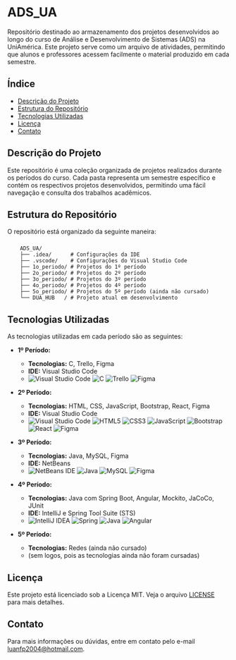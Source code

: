 # ADS_UA

Repositório destinado ao armazenamento dos projetos desenvolvidos ao longo do curso de Análise e Desenvolvimento de Sistemas (ADS) na UniAmérica. Este projeto serve como um arquivo de atividades, permitindo que alunos e professores acessem facilmente o material produzido em cada semestre.

## Índice

- [Descrição do Projeto](#descrição-do-projeto)
- [Estrutura do Repositório](#estrutura-do-repositório)
- [Tecnologias Utilizadas](#tecnologias-utilizadas)
- [Licença](#licença)
- [Contato](#contato)

## Descrição do Projeto

Este repositório é uma coleção organizada de projetos realizados durante os períodos do curso. Cada pasta representa um semestre específico e contém os respectivos projetos desenvolvidos, permitindo uma fácil navegação e consulta dos trabalhos acadêmicos.

## Estrutura do Repositório

O repositório está organizado da seguinte maneira:
### 
        ADS_UA/ 
        ├── .idea/      # Configurações da IDE 
        ├── .vscode/    # Configurações do Visual Studio Code 
        ├── 1o_periodo/ # Projetos do 1º período 
        ├── 2o_periodo/ # Projetos do 2º período 
        ├── 3o_periodo/ # Projetos do 3º período 
        ├── 4o_periodo/ # Projetos do 4º período
        ├── 5o_periodo/ # Projetos do 5º período (ainda não cursado) 
        └── DUA_HUB   / # Projeto atual em desenvolvimento

## Tecnologias Utilizadas

As tecnologias utilizadas em cada período são as seguintes:

- **1º Período:**
  - **Tecnologias:** C, Trello, Figma
  - **IDE:** Visual Studio Code
  - ![Visual Studio Code](https://img.shields.io/badge/Visual%20Studio%20Code-0078d7.svg?style=for-the-badge&logo=visual-studio-code&logoColor=white) ![C](https://img.shields.io/badge/c-%2300599C.svg?style=for-the-badge&logo=c&logoColor=white) ![Trello](https://img.shields.io/badge/Trello-%23026AA7.svg?style=for-the-badge&logo=Trello&logoColor=white) ![Figma](https://img.shields.io/badge/figma-%23F24E1E.svg?style=for-the-badge&logo=figma&logoColor=white)

- **2º Período:**
  - **Tecnologias:** HTML, CSS, JavaScript, Bootstrap, React, Figma
  - **IDE:** Visual Studio Code
  - ![Visual Studio Code](https://img.shields.io/badge/Visual%20Studio%20Code-0078d7.svg?style=for-the-badge&logo=visual-studio-code&logoColor=white) ![HTML5](https://img.shields.io/badge/html5-%23E34F26.svg?style=for-the-badge&logo=html5&logoColor=white) ![CSS3](https://img.shields.io/badge/css3-%231572B6.svg?style=for-the-badge&logo=css3&logoColor=white) ![JavaScript](https://img.shields.io/badge/javascript-%23323330.svg?style=for-the-badge&logo=javascript&logoColor=%23F7DF1E) ![Bootstrap](https://img.shields.io/badge/bootstrap-%238511FA.svg?style=for-the-badge&logo=bootstrap&logoColor=white) ![React](https://img.shields.io/badge/react-%2320232a.svg?style=for-the-badge&logo=react&logoColor=%2361DAFB) ![Figma](https://img.shields.io/badge/figma-%23F24E1E.svg?style=for-the-badge&logo=figma&logoColor=white)

- **3º Período:**
  - **Tecnologias:** Java, MySQL, Figma
  - **IDE:** NetBeans
  - ![NetBeans IDE](https://img.shields.io/badge/NetBeansIDE-1B6AC6.svg?style=for-the-badge&logo=apache-netbeans-ide&logoColor=white) ![Java](https://img.shields.io/badge/java-%23ED8B00.svg?style=for-the-badge&logo=openjdk&logoColor=white) ![MySQL](https://img.shields.io/badge/mysql-4479A1.svg?style=for-the-badge&logo=mysql&logoColor=white) ![Figma](https://img.shields.io/badge/figma-%23F24E1E.svg?style=for-the-badge&logo=figma&logoColor=white)

- **4º Período:**
  - **Tecnologias:** Java com Spring Boot, Angular, Mockito, JaCoCo, JUnit
  - **IDE:** IntelliJ e Spring Tool Suite (STS)
  - ![IntelliJ IDEA](https://img.shields.io/badge/IntelliJIDEA-000000.svg?style=for-the-badge&logo=intellij-idea&logoColor=white) ![Spring](https://img.shields.io/badge/spring-%236DB33F.svg?style=for-the-badge&logo=spring&logoColor=white) ![Java](https://img.shields.io/badge/java-%23ED8B00.svg?style=for-the-badge&logo=openjdk&logoColor=white) ![Angular](https://img.shields.io/badge/angular-%23DD0031.svg?style=for-the-badge&logo=angular&logoColor=white)

- **5º Período:**
  - **Tecnologias:** Redes (ainda não cursado)
  - (sem logos, pois as tecnologias ainda não foram cursadas)

## Licença

Este projeto está licenciado sob a Licença MIT. Veja o arquivo [LICENSE](LICENSE) para mais detalhes.

## Contato

Para mais informações ou dúvidas, entre em contato pelo e-mail [luanfp2004@hotmail.com](mailto:luanfp2004@hotmail.com).